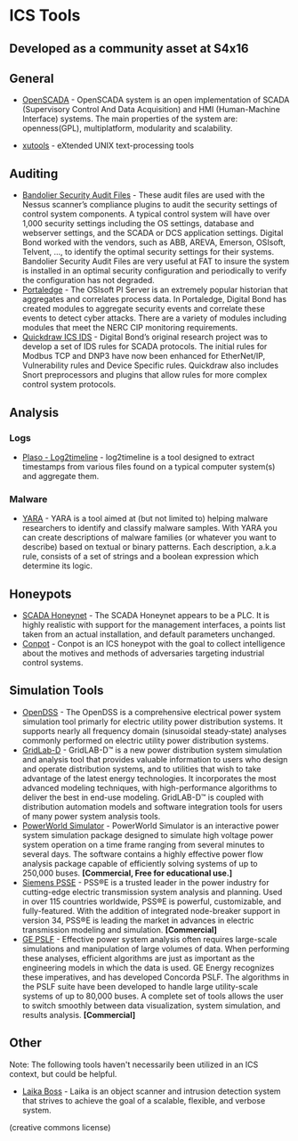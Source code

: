 # ICS Tools
## Developed as a community asset at S4x16

## General
* [OpenSCADA](http://oscada.org/main/) - OpenSCADA system is an open implementation of SCADA (Supervisory Control And Data Acquisition) and HMI (Human-Machine Interface) systems. The main properties of the system are: openness(GPL), multiplatform, modularity and scalability.

* [xutools](https://github.com/gabriel-weaver/xutools) - eXtended UNIX text-processing tools

## Auditing
* [Bandolier Security Audit Files](http://www.digitalbond.com/tools/bandolier/) - These audit files are used with the Nessus scanner’s compliance plugins to audit the security settings of control system components. A typical control system will have over 1,000 security settings including the OS settings, database and webserver settings, and the SCADA or DCS application settings. Digital Bond worked with the vendors, such as ABB, AREVA, Emerson, OSIsoft, Telvent, …, to identify the optimal security settings for their systems. Bandolier Security Audit Files are very useful at FAT to insure the system is installed in an optimal security configuration and periodically to verify the configuration has not degraded.
* [Portaledge](http://www.digitalbond.com/tools/portaledge/) - The OSIsoft PI Server is an extremely popular historian that aggregates and correlates process data. In Portaledge, Digital Bond has created modules to aggregate security events and correlate these events to detect cyber attacks. There are a variety of modules including modules that meet the NERC CIP monitoring requirements.
* [Quickdraw ICS IDS](http://www.digitalbond.com/tools/quickdraw/) - Digital Bond’s original research project was to develop a set of IDS rules for SCADA protocols. The initial rules for Modbus TCP and DNP3 have now been enhanced for EtherNet/IP, Vulnerability rules and Device Specific rules. Quickdraw also includes Snort preprocessors and plugins that allow rules for more complex control system protocols.

## Analysis
### Logs
* [Plaso - Log2timeline](https://github.com/log2timeline/plaso/wiki) - log2timeline is a tool designed to extract timestamps from various files found on a typical computer system(s) and aggregate them.

### Malware
* [YARA](https://plusvic.github.io/yara/) - YARA is a tool aimed at (but not limited to) helping malware researchers to identify and classify malware samples. With YARA you can create descriptions of malware families (or whatever you want to describe) based on textual or binary patterns. Each description, a.k.a rule, consists of a set of strings and a boolean expression which determine its logic.



## Honeypots
* [SCADA Honeynet](http://www.digitalbond.com/tools/scada-honeynet/) - The SCADA Honeynet appears to be a PLC. It is highly realistic with support for the management interfaces, a points list taken from an actual installation, and default parameters unchanged.
* [Conpot](https://github.com/mushorg/conpot) - Conpot is an ICS honeypot with the goal to collect intelligence about the motives and methods of adversaries targeting industrial control systems.


## Simulation Tools
* [OpenDSS](http://smartgrid.epri.com/SimulationTool.aspx) - The OpenDSS is a comprehensive electrical power system simulation tool primarly for electric utility power distribution systems. It supports nearly all frequency domain (sinusoidal steady‐state) analyses commonly performed on electric utility power distribution systems.
* [GridLab-D](http://www.gridlabd.org) - GridLAB-D™ is a new power distribution system simulation and analysis tool that provides valuable information to users who design and operate distribution systems, and to utilities that wish to take advantage of the latest energy technologies. It incorporates the most advanced modeling techniques, with high-performance algorithms to deliver the best in end-use modeling. GridLAB-D™ is coupled with distribution automation models and software integration tools for users of many power system analysis tools.
* [PowerWorld Simulator](http://www.powerworld.com) - PowerWorld Simulator is an interactive power system simulation package designed to simulate high voltage power system operation on a time frame ranging from several minutes to several days. The software contains a highly effective power flow analysis package capable of efficiently solving systems of up to 250,000 buses. **[Commercial, Free for educational use.]**
* [Siemens PSSE](http://w3.siemens.com/smartgrid/global/en/products-systems-solutions/software-solutions/planning-data-management-software/planning-simulation/pages/pss-e.aspx) - PSS®E is a trusted leader in the power industry for cutting-edge electric transmission system analysis and planning. Used in over 115 countries worldwide, PSS®E is powerful, customizable, and fully-featured. With the addition of integrated node-breaker support in version 34, PSS®E is leading the market in advances in electric transmission modeling and simulation. **[Commercial]**
* [GE PSLF](http://www.geenergyconsulting.com/practice-area/software-products/pslf) - Effective power system analysis often requires large-scale simulations and manipulation of large volumes of data. When performing these analyses, efficient algorithms are just as important as the engineering models in which the data is used. GE Energy recognizes these imperatives, and has developed Concorda PSLF. The algorithms in the PSLF suite have been developed to handle large utility-scale systems of up to 80,000 buses. A complete set of tools allows the user to switch smoothly between data visualization, system simulation, and results analysis. **[Commercial]**

## Other
Note: The following tools haven't necessarily been utilized in an ICS context, but could be helpful.

* [Laika Boss](https://github.com/lmco/laikaboss) - Laika is an object scanner and intrusion detection system that strives to achieve the goal of a scalable, flexible, and verbose system.

(creative commons license)

